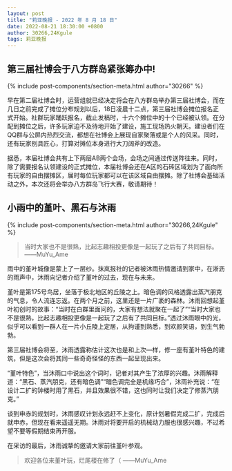 ```yaml
---
layout: post
title: "莉亚晚报 - 2022 年 8 月 18 日"
date: 2022-08-21 18:30:00 +0800
author: 30266,24Kgule
tags: 莉亚晚报
---
```


## 第三届社博会于八方群岛紧张筹办中!
{% include post-components/section-meta.html author="30266" %}

早在第二届社博会时，运营组就已经决定将会在八方群岛举办第三届社博会，而在几日之前完成了摊位分布规划以后，18日凌晨十二点，第三届社博会摊位报名正式开始。社群玩家踊跃报名，截止发稿时，十六个摊位中的十个已经被认领。在分配到摊位之后，许多玩家迫不及待地开始了建设，施工现场热火朝天。建设者们在QQ群与公屏内热烈交流，都想在社博会上展现自家聚落或是个人的风采。同时，还有玩家别具匠心，打算对摊位本身进行大刀阔斧的改造。

据悉，本届社博会共有上下两层AB两个会场，会场之间通过传送阵往来。同时，除了需要报名认领建设的正式摊位，本届社博会还在A区的石砖区域划为了面向所有玩家的自由摆摊区，届时每位玩家都可以在该区域自由摆摊。除了社博会基础活动之外，本次还将会举办八方群岛飞行大赛，敬请期待！

## 小雨中的堇叶、黑石与沐雨
{% include post-components/section-meta.html author="30266,24Kgule" %}
>当时大家也不是很熟，比起志趣相投更像是一起玩了之后有了共同目标。   ——MuYu_Ame

雨中的堇叶城像是蒙上了一层纱。抹岚报社的记者被沐雨热情邀请到家中，在淅沥的雨声中，沐雨向记者介绍了堇叶的过去，现在与未来。

堇叶是第175号鸟居，坐落于极北地区的丘陵之上。暗色调的风格透露出蒸汽朋克的气息，令人流连忘返。在两个月之前，这里还是一片广袤的森林。沐雨回想起堇叶初创时的故事：“当时在白群里面问的，大家有想法就聚在一起了”“当时大家也不是很熟，比起志趣相投更像是一起玩了之后有了共同目标。”透过沐雨眼中的光，似乎可以看到一群人在一片小丘陵上定居，从拘谨到熟悉，到欢颜笑语，到生气勃勃。

第三届社博会将至，沐雨透露称估计这次也是和上次—样，修一座有堇叶特色的建筑，但是这次会将其同一些奇奇怪怪的东西一起呈现出来。

“堇叶特色”，当沐雨口中说出这个词时，记者对其产生了浓厚的兴趣。沐雨解释道：“黑石、蒸汽朋克，还有暗色调”“暗色调完全是机缘巧合”，沐雨补充说：“在设计二扩的钟楼时用了黑石，并且效果很不错，这也同时让我们决定了修蒸汽朋克。”

谈到申赤的规划时，沐雨感叹计划永远赶不上变化，原计划暑假完成二扩，完成后就申赤，但现在看来遥遥无期。沐雨对将要开启的机械动力服也很感兴趣，不过希望不要等假期结束再开服。

在采访的最后，沐雨诚挚的邀请大家前往堇叶参观。

>欢迎各位来堇叶玩，烂尾楼在修了（   ——MuYu_Ame
